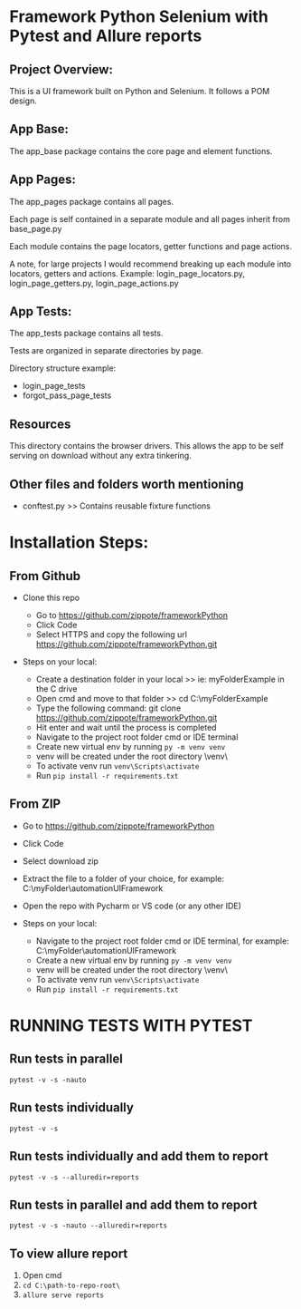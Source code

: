 # Framework Python Selenium with Pytest and Allure reports
## Project Overview:
This is a UI framework built on Python and Selenium. It follows a POM design.


## App Base:
The app_base package contains the core page and element functions.

## App Pages:
The app_pages package contains all pages.

Each page is self contained in a separate module and all pages inherit from base_page.py

Each module contains the page locators, getter functions and page actions. 

A note, for large projects I would recommend breaking up each module into locators, getters and actions. Example: login_page_locators.py, login_page_getters.py, login_page_actions.py

## App Tests:
The app_tests package contains all tests.

Tests are organized in separate directories by page.

Directory structure example:
  - login_page_tests
  - forgot_pass_page_tests

## Resources
This directory contains the browser drivers. This allows the app to be self serving on download without any extra tinkering.

## Other files and folders worth mentioning
- conftest.py >> Contains reusable fixture functions

# Installation Steps:
## From Github
- Clone this repo
  - Go to https://github.com/zippote/frameworkPython
  - Click Code
  - Select HTTPS and copy the following url https://github.com/zippote/frameworkPython.git

- Steps on your local:
  - Create a destination folder in your local >> ie: myFolderExample in the C drive
  - Open cmd and move to that folder >> cd C:\myFolderExample
  - Type the following command: git clone https://github.com/zippote/frameworkPython.git
  - Hit enter and wait until the process is completed
  - Navigate to the project root folder cmd or IDE terminal
  - Create new virtual env by running `py -m venv venv`
  - venv will be created under the root directory \venv\
  - To activate venv run `venv\Scripts\activate`
  - Run `pip install -r requirements.txt`

## From ZIP
  - Go to https://github.com/zippote/frameworkPython
  - Click Code
  - Select download zip
  - Extract the file to a folder of your choice, for example: C:\myFolder\automationUIFramework
  - Open the repo with Pycharm or VS code (or any other IDE)

- Steps on your local:
  - Navigate to the project root folder cmd or IDE terminal, for example: C:\myFolder\automationUIFramework
  - Create a new virtual env by running `py -m venv venv`
  - venv will be created under the root directory \venv\
  - To activate venv run `venv\Scripts\activate`
  - Run `pip install -r requirements.txt`


# RUNNING TESTS WITH PYTEST
## Run tests in parallel
`pytest -v -s -nauto`

## Run tests individually
`pytest -v -s`

## Run tests individually and add them to report
`pytest -v -s --alluredir=reports`

## Run tests in parallel and add them to report
`pytest -v -s -nauto --alluredir=reports`

## To view allure report
1. Open cmd
2. `cd C:\path-to-repo-root\`
3. `allure serve reports`
